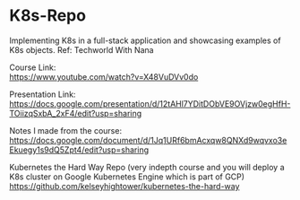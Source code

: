 # K8s-Repo
Implementing K8s in a full-stack application and showcasing examples of K8s objects. Ref: Techworld With Nana<br>

Course Link:<br>
https://www.youtube.com/watch?v=X48VuDVv0do

Presentation Link:<br>
https://docs.google.com/presentation/d/12tAHl7YDitDObVE9OVjzw0egHfH-TOiizqSxbA_2xF4/edit?usp=sharing

Notes I made from the course:<br>
https://docs.google.com/document/d/1Jq1URf6bmAcxqw8QNXd9wqvxo3eEkuegy1s9dQ5Zpt4/edit?usp=sharing

Kubernetes the Hard Way Repo (very indepth course and you will deploy a K8s cluster on Google Kubernetes Engine which is part of GCP)<br>
https://github.com/kelseyhightower/kubernetes-the-hard-way
